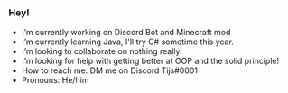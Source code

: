 ### Hey!

- I’m currently working on Discord Bot and Minecraft mod
- I’m currently learning Java, I'll try C# sometime this year.
- I’m looking to collaborate on nothing really.
- I’m looking for help with getting better at OOP and the solid principle!
- How to reach me: DM me on Discord Tijs#0001
- Pronouns: He/him
